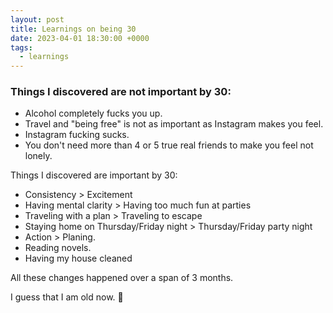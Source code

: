 ```yaml
---
layout: post
title: Learnings on being 30
date: 2023-04-01 18:30:00 +0000
tags:
  - learnings
---
```


### Things I discovered are not important by 30:

- Alcohol completely fucks you up.
- Travel and "being free" is not as important as Instagram makes you feel.
- Instagram fucking sucks.
- You don't need more than 4 or 5 true real friends to make you feel not lonely.

Things I discovered are important by 30:

- Consistency > Excitement
- Having mental clarity > Having too much fun at parties
- Traveling with a plan > Traveling to escape
- Staying home on Thursday/Friday night > Thursday/Friday party night
- Action > Planing.
- Reading novels.
- Having my house cleaned

All these changes happened over a span of 3 months.

I guess that I am old now. 🥰
